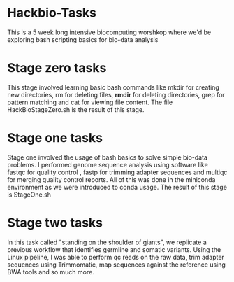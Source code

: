 # Hackbio-Tasks 
This is a 5 week long intensive biocomputing worshkop where we'd be exploring bash scripting basics for bio-data analysis
# Stage zero tasks
This stage involved learning basic bash commands like mkdir for creating new directories, rm for deleting files, **rmdir** for deleting directories, grep for pattern matching and cat for viewing file content. The file HackBioStageZero.sh is the result of this stage.
# Stage one tasks
Stage one involved the usage of bash basics to solve simple bio-data problems. I performed genome sequence analysis using software like fastqc for quality control , fastp for trimming adapter sequences and multiqc for merging quality control reports. All of this was done in the miniconda environment as we were introduced to conda usage. The result of this stage is StageOne.sh
# Stage two tasks
In this task called "standing on the shoulder of giants", we replicate a previous workflow that identifies germline and somatic variants. Using 
the Linux pipeline, I was able to perform qc reads on the raw data, trim adapter sequences using Trimmomatic, map sequences against the reference using BWA tools and so much more.
